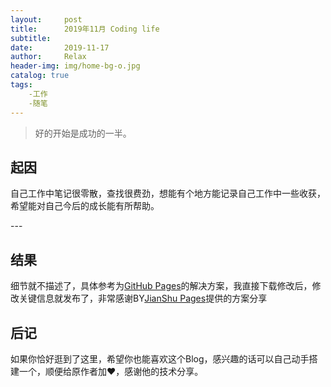 ```yaml
---
layout:     post
title:      2019年11月 Coding life
subtitle:   
date:       2019-11-17
author:     Relax
header-img: img/home-bg-o.jpg
catalog: true
tags:
    -工作
    -随笔
---
```

> 好的开始是成功的一半。


## 起因

自己工作中笔记很零散，查找很费劲，想能有个地方能记录自己工作中一些收获，希望能对自己今后的成长能有所帮助。

<p id = "build"></p>
---

## 结果

细节就不描述了，具体参考为[GitHub Pages](https://huangxuan.me/)的解决方案，我直接下载修改后，修改关键信息就发布了，非常感谢BY[JianShu Pages](https://www.jianshu.com/p/e68fba58f75c)提供的方案分享

## 后记

如果你恰好逛到了这里，希望你也能喜欢这个Blog，感兴趣的话可以自己动手搭建一个，顺便给原作者加❤，感谢他的技术分享。



